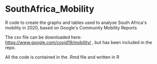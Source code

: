 # SouthAfrica_Mobility
R code to create the graphs and tables used to analyse South Africa's mobility in 2020, based on Google's Community Mobility Reports

The csv file can be downloaded here: https://www.google.com/covid19/mobility/ , but has been included in the repo.

All the code is contained in the .Rmd file and written in R
